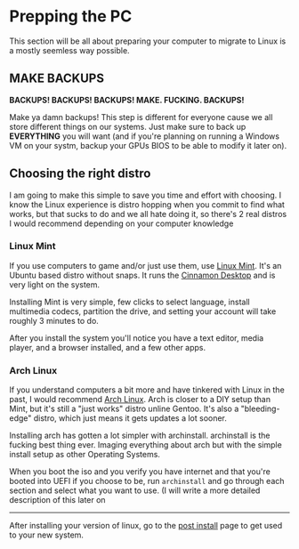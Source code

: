 # Prepping the PC

This section will be all about preparing your computer to migrate to Linux is a mostly seemless way possible.

## MAKE BACKUPS

**BACKUPS! BACKUPS! BACKUPS! MAKE. FUCKING. BACKUPS!**

Make ya damn backups! This step is different for everyone cause we all store different things on our systems. Just make sure to back up **EVERYTHING** you will want (and if you're planning on running a Windows VM on your systm, backup your GPUs BIOS to be able to modify it later on).

## Choosing the right distro

I am going to make this simple to save you time and effort with choosing. I know the Linux experience is distro hopping when you commit to find what works, but that sucks to do and we all hate doing it, so there's 2 real distros I would recommend depending on your computer knowledge

### Linux Mint

If you use computers to game and/or just use them, use [Linux Mint](https://linuxmint.com). It's an Ubuntu based distro without snaps. It runs the [Cinnamon Desktop](https://en.wikipedia.org/wiki/Cinnamon_(desktop_environment)) and is very light on the system.

Installing Mint is very simple, few clicks to select language, install multimedia codecs, partition the drive, and setting your account will take roughly 3 minutes to do.

After you install the system you'll notice you have a text editor, media player, and a browser installed, and a few other apps.

### Arch Linux

If you understand computers a bit more and have tinkered with Linux in the past, I would recommend [Arch Linux](https://archlinux.org). Arch is closer to a DIY setup than Mint, but it's still a "just works" distro unline Gentoo. It's also a "bleeding-edge" distro, which just means it gets updates a lot sooner.

Installing arch has gotten a lot simpler with archinstall. archinstall is the fucking best thing ever. Imaging everything about arch but with the simple install setup as other Operating Systems.

When you boot the iso and you verify you have internet and that you're booted into UEFI if you choose to be, run `archinstall` and go through each section and select what you want to use. (I will write a more detailed description of this later on

---

After installing your version of linux, go to the [post install](../post) page to get used to your new system.
